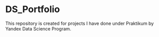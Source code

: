 # DS_Portfolio
This repository is created for projects I have done under Praktikum by Yandex Data Science Program.
